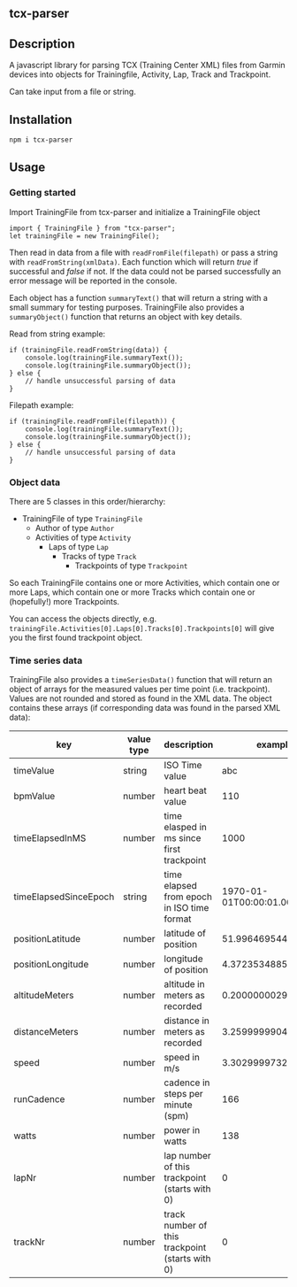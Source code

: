 ## tcx-parser

## Description
A javascript library for parsing TCX (Training Center XML) files from Garmin devices into objects for Trainingfile, Activity, Lap, Track and Trackpoint. 

Can take input from a file or string. 

## Installation

```bash
npm i tcx-parser
```


## Usage

### Getting started
Import TrainingFile from tcx-parser and initialize a TrainingFile object
```
import { TrainingFile } from "tcx-parser";
let trainingFile = new TrainingFile();
```

Then read in data from a file with `readFromFile(filepath)` or pass a string with `readFromString(xmlData)`. Each function which will return *true* if successful and *false* if not. If the data could not be parsed successfully an error message will be reported in the console.

Each object has a function `summaryText()` that will return a string with a small summary for testing purposes. TrainingFile also provides a `summaryObject()` function that returns an object with key details.

Read from string example:
````
if (trainingFile.readFromString(data)) {
    console.log(trainingFile.summaryText());
    console.log(trainingFile.summaryObject());
} else {
    // handle unsuccessful parsing of data
}
````
Filepath example:
````
if (trainingFile.readFromFile(filepath)) {
    console.log(trainingFile.summaryText());
    console.log(trainingFile.summaryObject());
} else {
    // handle unsuccessful parsing of data
}
````

### Object data
There are 5 classes in this order/hierarchy:
 
* TrainingFile of type `TrainingFile`
  * Author of type `Author`
  * Activities of type `Activity`
    * Laps of type `Lap`
       * Tracks of type `Track`
          * Trackpoints of type `Trackpoint`
  

So each TrainingFile contains one or more Activities, which contain one or more Laps, which contain one or more Tracks which contain one or (hopefully!) more Trackpoints.

You can access the objects directly, e.g. `trainingFile.Activities[0].Laps[0].Tracks[0].Trackpoints[0]` will give you the first found trackpoint object.

### Time series data
TrainingFile also provides a `timeSeriesData()` function that will return an object of arrays for the measured values per time point (i.e. trackpoint). Values are not rounded and stored as found in the XML data. The object contains these arrays (if corresponding data was found in the parsed XML data):




| key                   | value type | description                                     | example                  |
| --------------------- | ---------- | ----------------------------------------------- | ------------------------ |
| timeValue             | string     | ISO Time value                                  | abc                      |
| bpmValue              | number     | heart beat value                                | 110                      |
| timeElapsedInMS       | number     | time elasped in ms since first trackpoint       | 1000                     |
| timeElapsedSinceEpoch | string     | time elapsed from epoch in ISO time format      | 1970-01-01T00:00:01.000Z |
| positionLatitude      | number     | latitude of position                            | 51.99646954424679        |
| positionLongitude     | number     | longitude of position                           | 4.372353488579392        |
| altitudeMeters        | number     | altitude in meters as recorded                  | 0.20000000298023224      |
| distanceMeters        | number     | distance in meters as recorded                  | 3.259999990463257        |
| speed                 | number     | speed in m/s                                    | 3.302999973297119        |
| runCadence            | number     | cadence in steps per minute (spm)               | 166                      |
| watts                 | number     | power in watts                                  | 138                      |
| lapNr                 | number     | lap number of this trackpoint (starts with 0)   | 0                        |
| trackNr               | number     | track number of this trackpoint (starts with 0) | 0                        |
